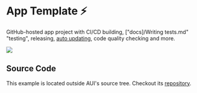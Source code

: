 # App Template ⚡

<!-- aui:example app -->
GitHub-hosted app project with CI/CD building, ["docs]/Writing tests.md" "testing", releasing,
[auto updating](updater), code quality checking and more.

![](imgs/afljskfllkaf.gif)

## Source Code

This example is located outside AUI's source tree. Checkout its
[repository](https://github.com/aui-framework/example_app).

